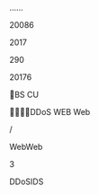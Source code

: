  
 





......




 


 







20086









2017


 290

20176

BS CU

DDoS WEB Web   


 
/ 



WebWeb 



3







 

 DDoSIDS

 

